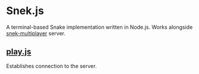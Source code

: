 # Snek.js
A terminal-based Snake implementation written in Node.js.
Works alongside [snek-multiplayer](https://github.com/lighthouse-labs/snek-multiplayer) server.

## [play.js](play.js)
Establishes connection to the server.